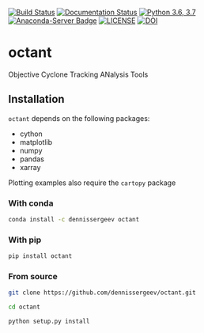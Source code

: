 [![Build Status](https://travis-ci.com/dennissergeev/octant.svg?branch=master)](https://travis-ci.com/dennissergeev/octant)
[![Documentation Status](https://readthedocs.org/projects/octant-docs/badge/?version=latest)](https://octant-docs.readthedocs.io/en/latest/?badge=latest)
[![Python 3.6, 3.7](https://img.shields.io/badge/python-3.6,3.7-blue.svg)](https://www.python.org/downloads/release/python-360/)
[![Anaconda-Server Badge](https://anaconda.org/dennissergeev/octant/badges/version.svg)](https://anaconda.org/dennissergeev/octant)
[![LICENSE](https://anaconda.org/dennissergeev/octant/badges/license.svg)](LICENSE)
[![DOI](https://zenodo.org/badge/DOI/10.5281/zenodo.1313078.svg)](https://doi.org/10.5281/zenodo.1313078)


# octant
Objective Cyclone Tracking ANalysis Tools

## Installation
`octant` depends on the following packages:
  - cython
  - matplotlib
  - numpy
  - pandas
  - xarray

Plotting examples also require the `cartopy` package

### With conda
```bash
conda install -c dennissergeev octant
```

### With pip
```bash
pip install octant
```

### From source
```bash
git clone https://github.com/dennissergeev/octant.git

cd octant

python setup.py install
```
